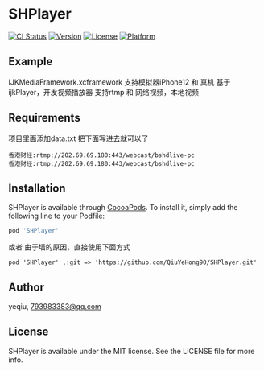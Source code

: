 # SHPlayer

[![CI Status](https://img.shields.io/travis/yeqiu/SHPlayer.svg?style=flat)](https://travis-ci.org/yeqiu/SHPlayer)
[![Version](https://img.shields.io/cocoapods/v/SHPlayer.svg?style=flat)](https://cocoapods.org/pods/SHPlayer)
[![License](https://img.shields.io/cocoapods/l/SHPlayer.svg?style=flat)](https://cocoapods.org/pods/SHPlayer)
[![Platform](https://img.shields.io/cocoapods/p/SHPlayer.svg?style=flat)](https://cocoapods.org/pods/SHPlayer)

## Example

IJKMediaFramework.xcframework 支持模拟器iPhone12  和 真机
基于ijkPlayer，开发视频播放器 支持rtmp 和 网络视频，本地视频

## Requirements

项目里面添加data.txt 把下面写进去就可以了
```
香港财经:rtmp://202.69.69.180:443/webcast/bshdlive-pc
香港财经:rtmp://202.69.69.180:443/webcast/bshdlive-pc
```

## Installation

SHPlayer is available through [CocoaPods](https://cocoapods.org). To install
it, simply add the following line to your Podfile:

```ruby
pod 'SHPlayer'
```
或者  由于墙的原因，直接使用下面方式
```
pod 'SHPlayer' ,:git => 'https://github.com/QiuYeHong90/SHPlayer.git'

```

## Author

yeqiu, 793983383@qq.com

## License

SHPlayer is available under the MIT license. See the LICENSE file for more info.
